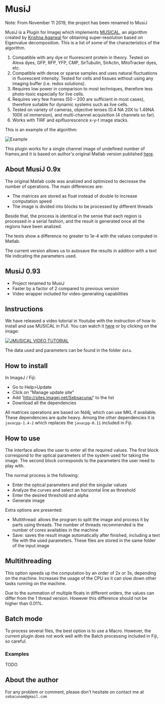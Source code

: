 # MusiJ

Note: From November 11 2019, the project has been renamed to MusiJ

MusiJ is a Plugin for Imagej which implements [MUSICAL](https://arxiv.org/abs/1611.09086), an algorithm
created by [Krishna Agarwal](https://sites.google.com/site/uthkrishth) for obtaining super-resolution
based on Eigenvalue decomposition. This is a list of some of the characteristics of the algorithm.

1.	Compatible with any dye or fluorescent protein in theory. Tested on Alexa dyes, GFP, RFP, YFP, CMP, SirTubulin, SirActin, MitoTracker dyes, etc.
2.	Compatible with dense or sparse samples and uses natural fluctuations in fluorescent intensity. Tested for cells and tissues without using any imaging buffer (i.e. redox solutions).
3.	Requires low power in comparison to most techniques, therefore less photo-toxic especially for live cells. 
4.	Requires very few frames (50 – 200 are sufficient in most cases), therefore suitable for dynamic systems such as live cells.
5.	Tested on variety of cameras, objective lenses (0.4 NA 20X to 1.49NA 100X oil immersion), and multi-channel acquisition (4 channels so far).
6.	Works with TIRF and epifluorescence x-y-t image stacks.

This is an example of the algorithm:

![Example](https://i.imgur.com/aoYdQg6.png)

This plugin works for a single channel image of undefined number of frames,and it is based on author's original Matlab 
version published [here](https://drive.google.com/file/u/1/d/0B03nGjisITftNGxzeE5feFp1OXM/view?usp=sharing). 

## About MusiJ 0.9x

The original Matlab code was analized and optimized to decrease the number of operations. The 
main differences are:

- The matrices are stored as float instead of double to increase computation speed
- The image is divided into blocks to be processed by different threads

Beside that, the process is identical in the sense that each region is processed in a
serial fashion, and the result is generated once all the regions have been analized.

The tests show a difference no greater to 1e-4 with the values computed in Matlab.

The current version allows us to autosave the results in addition with a text file
indicating the parameters used.

## MusiJ 0.93

- Project renamed to MusiJ
- Faster by a factor of 2 compared to previous version
- Video wrapper included for video-generating capabilities

## Instructions

We have released a video tutorial in Youtube with the instruction of how to install and use MUSICAL in FIJI. You can watch
it [here](https://www.youtube.com/watch?v=CsJHqSQb11E) or by clicking on the image:

[![JMUSICAL VIDEO TUTORIAL](https://i.imgur.com/45ExO8b.png)](https://www.youtube.com/watch?v=CsJHqSQb11E "JMUSICAL VIDEO TUTORIAL")

The data used and parameters can be found in the folder `data`.

## How to install

In ImageJ / Fiji:

- Go to Help>Update
- Click on "Manage update site"
- Add 'http://sites.imagej.net/Sebsacuna/' to the list
- Download all the dependencies

All matrices operations are based on Nd4j, which can use MKL if available. These dependencies are quite heavy.
Among the other dependencies it is `javacpp-1.4-2` which replaces the `javacpp-0.11` included in Fiji.

## How to use 

The interface allows the user to enter all the required values. The first block
correspond to the optical parameters of the system used for taking the image. The
second block corresponds to the parameters the user need to play with.

The normal process is the following:

- Enter the optical parameters and plot the singular values
- Analyze the curves and select an horizontal line as threshold
- Enter the desired threshold and alpha
- Generate image

Extra options are presented:

- Multithread: allows the program to split the image and process it by parts using
threads. The number of threads recommended is the number of cores availables in the 
machine
- Save: saves the result image automatically after finished, including a text file
with the used parameters. These files are stored in the same folder of the input
image

## Multithreading

This option speeds up the computation by an order of 2x or 3x, depending on the machine.
Increases the usage of the CPU so it can slow down other tasks running on the machine.

Due to the summation of multiple floats in different orders, the values can 
differ from the 1 thread version. However this difference should not be higher than 
0.01\%.

## Batch mode

To process several files, the best option is to use a Macro. However, the current plugin 
does not work well with the Batch processing included in Fiji, so careful.

### Examples

TODO

## About the author

For any problem or comment, please don't hesitate on contact me at `sebacunam@gmail.com`


